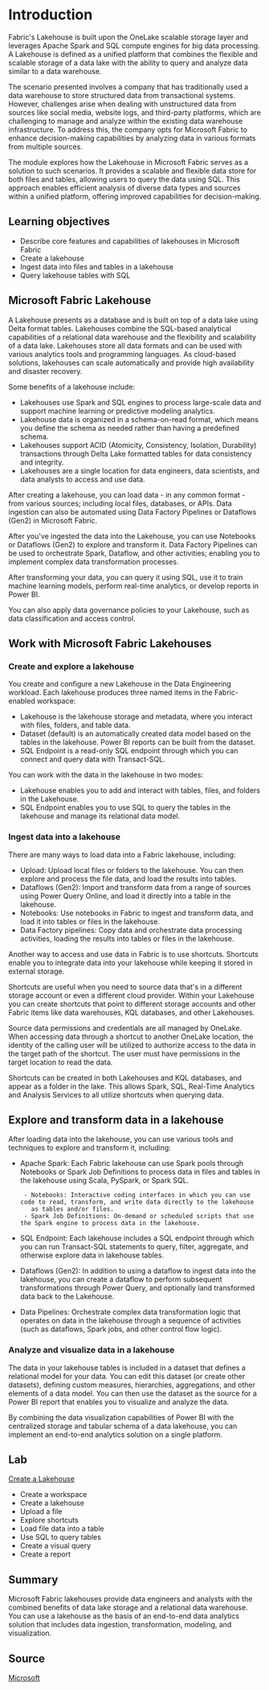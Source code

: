 # Introduction
Fabric's Lakehouse is built upon the OneLake scalable storage layer and leverages Apache Spark and SQL compute engines for big data processing. A Lakehouse is defined as a unified platform that combines the flexible and scalable storage of a data lake with the ability to query and analyze data similar to a data warehouse.

The scenario presented involves a company that has traditionally used a data warehouse to store structured data from transactional systems. However, challenges arise when dealing with unstructured data from sources like social media, website logs, and third-party platforms, which are challenging to manage and analyze within the existing data warehouse infrastructure. To address this, the company opts for Microsoft Fabric to enhance decision-making capabilities by analyzing data in various formats from multiple sources.

The module explores how the Lakehouse in Microsoft Fabric serves as a solution to such scenarios. It provides a scalable and flexible data store for both files and tables, allowing users to query the data using SQL. This approach enables efficient analysis of diverse data types and sources within a unified platform, offering improved capabilities for decision-making.

## Learning objectives
- Describe core features and capabilities of lakehouses in Microsoft Fabric
- Create a lakehouse
- Ingest data into files and tables in a lakehouse
- Query lakehouse tables with SQL

## Microsoft Fabric Lakehouse
A Lakehouse presents as a database and is built on top of a data lake using Delta format tables. Lakehouses combine the SQL-based analytical capabilities of a relational data warehouse and the flexibility and scalability of a data lake. Lakehouses store all data formats and can be used with various analytics tools and programming languages. As cloud-based solutions, lakehouses can scale automatically and provide high availability and disaster recovery.

Some benefits of a lakehouse include:
- Lakehouses use Spark and SQL engines to process large-scale data and support machine learning or predictive modeling analytics.
- Lakehouse data is organized in a schema-on-read format, which means you define the schema as needed rather than having a predefined schema.
- Lakehouses support ACID (Atomicity, Consistency, Isolation, Durability) transactions through Delta Lake formatted tables for data consistency and integrity.
- Lakehouses are a single location for data engineers, data scientists, and data analysts to access and use data.

After creating a lakehouse, you can load data - in any common format - from various sources; including local files, databases, or APIs. Data ingestion can also be automated using Data Factory Pipelines or Dataflows (Gen2) in Microsoft Fabric.

After you've ingested the data into the Lakehouse, you can use Notebooks or Dataflows (Gen2) to explore and transform it.
Data Factory Pipelines can be used to orchestrate Spark, Dataflow, and other activities; enabling you to implement complex data transformation processes.

After transforming your data, you can query it using SQL, use it to train machine learning models, perform real-time analytics, or develop reports in Power BI.

You can also apply data governance policies to your Lakehouse, such as data classification and access control.

## Work with Microsoft Fabric Lakehouses
### Create and explore a lakehouse
You create and configure a new Lakehouse in the Data Engineering workload. Each lakehouse produces three named items in the Fabric-enabled workspace:

- Lakehouse is the lakehouse storage and metadata, where you interact with files, folders, and table data.
- Dataset (default) is an automatically created data model based on the tables in the lakehouse. Power BI reports can be built from the dataset.
- SQL Endpoint is a read-only SQL endpoint through which you can connect and query data with Transact-SQL.

You can work with the data in the lakehouse in two modes:
- Lakehouse enables you to add and interact with tables, files, and folders in the Lakehouse.
- SQL Endpoint enables you to use SQL to query the tables in the lakehouse and manage its relational data model.

### Ingest data into a lakehouse
There are many ways to load data into a Fabric lakehouse, including:
- Upload: Upload local files or folders to the lakehouse. You can then explore and process the file data, and load the results into tables.
- Dataflows (Gen2): Import and transform data from a range of sources using Power Query Online, and load it directly into a table in the lakehouse.
- Notebooks: Use notebooks in Fabric to ingest and transform data, and load it into tables or files in the lakehouse.
- Data Factory pipelines: Copy data and orchestrate data processing activities, loading the results into tables or files in the lakehouse.

Another way to access and use data in Fabric is to use shortcuts. Shortcuts enable you to integrate data into your lakehouse while keeping it stored in external storage.

Shortcuts are useful when you need to source data that's in a different storage account or even a different cloud provider. Within your Lakehouse you can create shortcuts that point to different storage accounts and other Fabric items like data warehouses, KQL databases, and other Lakehouses.

Source data permissions and credentials are all managed by OneLake. When accessing data through a shortcut to another OneLake location, the identity of the calling user will be utilized to authorize access to the data in the target path of the shortcut. The user must have permissions in the target location to read the data.

Shortcuts can be created in both Lakehouses and KQL databases, and appear as a folder in the lake. This allows Spark, SQL, Real-Time Analytics and Analysis Services to all utilize shortcuts when querying data.

## Explore and transform data in a lakehouse
After loading data into the lakehouse, you can use various tools and techniques to explore and transform it, including:
- Apache Spark: Each Fabric lakehouse can use Spark pools through Notebooks or Spark Job Definitions to process data in files and tables 
  in the lakehouse using Scala, PySpark, or Spark SQL.
  
       - Notebooks: Interactive coding interfaces in which you can use code to read, transform, and write data directly to the lakehouse 
         as tables and/or files.
       - Spark Job Definitions: On-demand or scheduled scripts that use the Spark engine to process data in the lakehouse.
- SQL Endpoint: Each lakehouse includes a SQL endpoint through which you can run Transact-SQL statements to query, filter, aggregate, and otherwise explore data in lakehouse tables.
- Dataflows (Gen2): In addition to using a dataflow to ingest data into the lakehouse, you can create a dataflow to perform subsequent transformations through Power Query, and optionally land transformed data back to the Lakehouse.
- Data Pipelines: Orchestrate complex data transformation logic that operates on data in the lakehouse through a sequence of activities (such as dataflows, Spark jobs, and other control flow logic).

### Analyze and visualize data in a lakehouse
The data in your lakehouse tables is included in a dataset that defines a relational model for your data. You can edit this dataset (or create other datasets), defining custom measures, hierarchies, aggregations, and other elements of a data model. You can then use the dataset as the source for a Power BI report that enables you to visualize and analyze the data.

By combining the data visualization capabilities of Power BI with the centralized storage and tabular schema of a data lakehouse, you can implement an end-to-end analytics solution on a single platform.

## Lab
[Create a Lakehouse](https://microsoftlearning.github.io/mslearn-fabric/Instructions/Labs/01-lakehouse.html)
- Create a workspace
- Create a lakehouse
- Upload a file
- Explore shortcuts
- Load file data into a table
- Use SQL to query tables
- Create a visual query
- Create a report

## Summary
Microsoft Fabric lakehouses provide data engineers and analysts with the combined benefits of data lake storage and a relational data warehouse. You can use a lakehouse as the basis of an end-to-end data analytics solution that includes data ingestion, transformation, modeling, and visualization.

## Source
[Microsoft](https://www.microsoft.com/en-us/microsoft-fabric)

